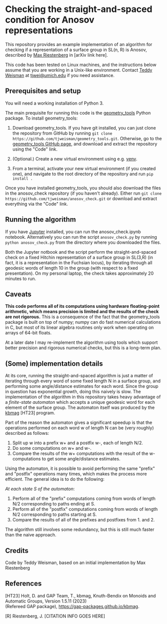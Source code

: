 # Checking the straight-and-spaced condition for Anosov representations

This repository provides an example implementation of an algorithm for checking if a representation of a surface group in SL(n, R) is Anosov, described by [Max Riestenberg](https://sites.google.com/view/max-riestenberg/) in [arXiv link here].

This code has been tested on Linux machines, and the instructions below assume that you are working in a Unix-like environment. Contact [Teddy Weisman](https://public.websites.umich.edu/~tjwei/) at [tjwei@umich.edu](mailto:tjwei@umich.edu) if you need assistance.

## Prerequisites and setup
 
You will need a working installation of Python 3.

The main prequisite for running this code is the [geometry_tools](https://public.websites.umich.edu/~tjwei/geometry_tools/geometry_tools.html) Python package. To install geometry_tools:

1. Download geometry_tools. If you have git installed, you can just clone the repository from GitHub by running `git clone https://github.com/tjweisman/geometry_tools.git`. Otherwise, go to the [geometry_tools GitHub page](https://github.com/tjweisman/geometry_tools), and download and extract the repository using the "Code" link.

2. (Optional.) Create a new virtual environment using e.g. [venv](https://docs.python.org/3/library/venv.html). 

3. From a terminal, activate your new virtual environment (if you created one), and navigate to the root directory of the repository and run `pip install .`

Once you have installed geometry_tools, you should also download the files in the anosov_check repository (if you haven't already). Either run `git clone https://github.com/tjweisman/anosov_check.git` or download and extract everything via the "Code" link.

## Running the algorithm

If you have [Jupyter](https://jupyter.org/) installed, you can run the anosov_check.ipynb notebook. Alternatively you can run the script `anosov_check.py` by running `python anosov_check.py` from the directory where you downloaded the files.

Both the Jupyter notbook and the script perform the straight-and-spaced check on a fixed Hitchin representation of a surface group in SL(3,R) (in fact, it is a representation in the Fuchsian locus), by iterating through all geodesic words of length 10 in the group (with respect to a fixed presentation). On my personal laptop, the check takes approximately 20 minutes to run.

## Caveats

**This code performs all of its computations using hardware floating-point arithmetic, which means precision is limited and the results of the check are not rigorous.** This is a consequence of the fact that the geometry_tools package is built on top of numpy; numpy can do fast numerical calculations in C, but most of its linear algebra routines only work when operating on arrays of 64-bit floats. 

At a later date I may re-implement the algorithm using tools which support better precision and rigorous numerical checks, but this is a long-term plan.

## (Some) implementation details

At its core, running the straight-and-spaced algorithm is just a matter of iterating through every word of some fixed length N in a surface group, and performing some angle/distance estimates for each word. Since the group in question has exponential growth, doing this naively is slow. The implementation of the algorithm in this repository takes heavy advantage of a *finite-state automaton* which accepts a unique geodesic word for each element of the surface group. The automaton itself was produced by the [kbmag](https://gap-packages.github.io/kbmag/) [HT23] program.

Part of the reason the automaton gives a significant speedup is that the operations performed on each word w of length N can be (very roughly) described as follows:
1. Split up w into a prefix w+ and a postfix w-, each of length N/2.
2. Do some computations on w+ and w-.
3. Compare the results of the w+ computations with the result of the w- computations to get some angle/distance estimates.

Using the automaton, it is possible to avoid performing the same "prefix" and "postfix" operations many times, which makes the process more efficient. The general idea is to do the following:

*At each state S of the automaton*:
1. Perform all of the "prefix" computations coming from words of length N/2 corresponding to paths ending at S.
2. Perform all of the "postfix" computations coming from words of length N/2 corresponding to paths starting at S.
3. Compare the results of all of the prefixes and postfixes from 1. and 2.

The algorithm still involves some redundancy, but this is still much faster than the naive approach.

## Credits

Code by Teddy Weisman, based on an initial implementation by Max Riestenberg

## References

[HT23] Holt, D. and GAP Team, T., kbmag, Knuth-Bendix on Monoids and Automatic Groups, Version 1.5.11 (2023)<br />
(Refereed GAP package), https://gap-packages.github.io/kbmag. 

[R] Riestenberg, J. [CITATION INFO GOES HERE]